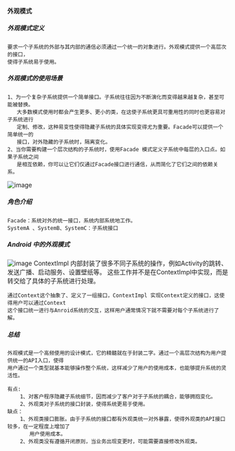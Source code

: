 #### 外观模式

##### 外观模式定义
    要求一个子系统的外部与其内部的通信必须通过一个统一的对象进行。外观模式提供一个高层次的接口，
    使得子系统易于使用。
  
##### 外观模式的使用场景
    1、为一个复杂子系统提供一个简单接口。子系统往往因为不断演化而变得越来越复杂，甚至可能被替换。
       大多数模式使用时都会产生更多、更小的类，在这使子系统更具可重用性的同时也更容易对子系统进行
       定制、修改，这种易变性使得隐藏子系统的具体实现变得尤为重要。Facade可以提供一个简单统一的
       接口，对外隐藏的子系统时，隔离变化。
    2、当你需要构建一个层次结构的子系统时，使用Facade 模式定义子系统中每层的入口点。如果子系统之间
       是相互依赖，你可以让它们仅通过Facade接口进行通信，从而简化了它们之间的依赖关系。
       
![image](https://github.com/qqhahaboy/designPattern/raw/master/facade/facadeUML.png)
       
##### 角色介绍
    Facade：系统对外的统一接口，系统内部系统地工作。
    SystemA 、SystemB、SystemC：子系统接口
    
    
##### Android 中的外观模式
![image](https://github.com/qqhahaboy/designPattern/raw/master/facade/AndroidFacadeUML.png)
    ContextImpl 内部封装了很多不同子系统的操作，例如Activity的跳转、发送广播、启动服务、设置壁纸等。
    这些工作并不是在ContextImpl中实现，而是转交给了具体的子系统进行处理。
    
    通过Context这个抽象了、定义了一组接口，ContextImpl 实现Context定义的接口，这使得用户可以通过Context
    这个接口统一进行与Anroid系统的交互，这样用户通常情况下就不需要对每个子系统进行了解。
    
##### 总结
    外观模式是一个高频使用的设计模式，它的精髓就在于封装二字。通过一个高层次结构为用户提供统一的API入口，使得
    用户通过一个类型就基本能够操作整个系统，这样减少了用户的使用成本，也能够提升系统的灵活性。
    
    有点:
        1、对客户程序隐藏子系统细节，因而减少了客户对于子系统的耦合，能够拥抱变化。
        2、外观类对子系统的接口封装，使得系统更易于使用。
    缺点：
        1、外观类接口膨胀。由于子系统的接口都有外观类统一对外暴露，使得外观类的API接口较多，在一定程度上增加了
           用户使用成本。
        2、外观类没有遵循开闭原则，当业务出现变更时，可能需要直接修改外观类。  
